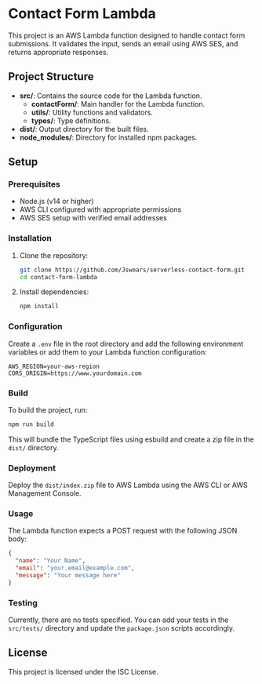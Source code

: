 # Contact Form Lambda

This project is an AWS Lambda function designed to handle contact form submissions. It validates the input, sends an email using AWS SES, and returns appropriate responses.

## Project Structure

- **src/**: Contains the source code for the Lambda function.
  - **contactForm/**: Main handler for the Lambda function.
  - **utils/**: Utility functions and validators.
  - **types/**: Type definitions.
- **dist/**: Output directory for the built files.
- **node_modules/**: Directory for installed npm packages.

## Setup

### Prerequisites

- Node.js (v14 or higher)
- AWS CLI configured with appropriate permissions
- AWS SES setup with verified email addresses

### Installation

1. Clone the repository:

   ```sh
   git clone https://github.com/Jswears/serverless-contact-form.git
   cd contact-form-lambda
   ```

2. Install dependencies:
   ```sh
   npm install
   ```

### Configuration

Create a `.env` file in the root directory and add the following environment variables or add them to your Lambda function configuration:

```
AWS_REGION=your-aws-region
CORS_ORIGIN=https://www.yourdomain.com
```

### Build

To build the project, run:

```sh
npm run build
```

This will bundle the TypeScript files using esbuild and create a zip file in the `dist/` directory.

### Deployment

Deploy the `dist/index.zip` file to AWS Lambda using the AWS CLI or AWS Management Console.

### Usage

The Lambda function expects a POST request with the following JSON body:

```json
{
  "name": "Your Name",
  "email": "your.email@example.com",
  "message": "Your message here"
}
```

### Testing

Currently, there are no tests specified. You can add your tests in the `src/tests/` directory and update the `package.json` scripts accordingly.

## License

This project is licensed under the ISC License.
